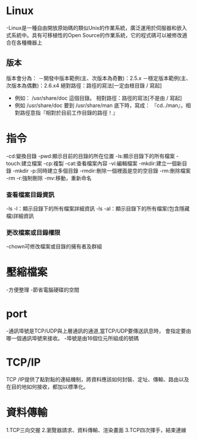 # Linux
-Linux是一種自由開放原始碼的類似Unix的作業系統，廣泛運用於伺服器和嵌入式系統中。具有可移植性的Open Source的作業系統，它的程式碼可以被修改適合在各種機器上
## 版本
版本會分為：
－開發中版本範例(主、次版本為奇數)：2.5.x
－穩定版本範例(主、次版本為偶數)：2.6.x4
絕對路徑：路徑的寫法[一定由根目錄 / 寫起]
- 例如： /usr/share/doc 這個目錄。
相對路徑：路徑的寫法[不是由 / 寫起]
- 例如 /usr/share/doc 要到 /usr/share/man 底下時，寫成： 『cd../man』，相對路徑意指『相對於目前工作目錄的路徑！』
# 指令
-cd:變換目錄
-pwd:顯示目前的目錄的所在位置
-ls:顯示目錄下的所有檔案
-touch:建立檔案
-cp:複製
-cat:查看檔案內容
-vi:編輯檔案
-mkdir:建立一個新目錄
-mkdir -p:同時建立多個目錄
-rmdir:刪除一個裡面是空的空目錄
-rm:刪除檔案                
-rm -r:強制刪除
-mv:移動，重新命名
### 查看檔案目錄資訊
-ls -l：顯示目錄下的所有檔案詳細資訊
-ls -al：顯示目錄下的所有檔案(包含隱藏檔)詳細資訊
### 更改檔案或目錄權限
-chown可修改檔案或目錄的擁有者及群組

# 壓縮檔案
-方便整理
-節省電腦硬碟的空間

# port
-通訊埠號是TCP/UDP與上層通訊的通道,當TCP/UDP要傳送訊息時， 會指定要由哪一個通訊埠號來接收。
-埠號是由16個位元所組成的號碼

# TCP/IP
TCP /IP提供了點對點的連結機制，將資料應該如何封裝、定址、傳輸、路由以及在目的地如何接收，都加以標準化。

# 資料傳輸
1.TCP三向交握
2.瀏覽器請求、資料傳輸、渲染畫面
3.TCP四次揮手，結束連線



